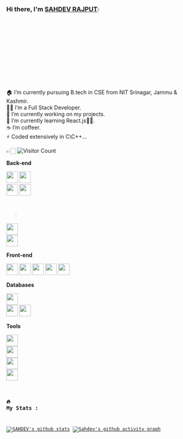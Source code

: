 ### Hi there, I'm [SAHDEV RAJPUT](https://github.com/Sahdev-rajput)<img src="https://media.giphy.com/media/hvRJCLFzcasrR4ia7z/giphy.gif" width="5%">

<link rel="stylesheet" href="https://cdn.jsdelivr.net/gh/devicons/devicon@latest/devicon.min.css">

🏠 I’m currently pursuing B.tech in CSE from NIT Srinagar, Jammu & Kashmir. <br/>
👨‍💻 I’m a Full Stack Developer.<br/>
🔭 I’m currently working on my projects.<br/>
🌱 I’m currently learning React.js🤦‍♂.<br/>
☕️ I’m coffeer. <br/>
⚡ Coded extensively in C\C++...

👉🏻 ![Visitor Count](https://profile-counter.glitch.me/Sahdev-rajput/count.svg)

**Back-end**

<code><img height="30" src="https://raw.githubusercontent.com/dereknguyen269/dereknguyen269/master/images/ruby.png"></code>
<code><img height="30" src="https://cdn.jsdelivr.net/gh/devicons/devicon/icons/fastapi/fastapi-original.svg" />
</code>
<code><img height="30" src="https://raw.githubusercontent.com/dereknguyen269/dereknguyen269/master/images/nodejs.png"></code>
<code><img height="30" src="https://cdn.jsdelivr.net/gh/devicons/devicon/icons/express/express-original.svg" />
></code>
<code><img height="30" src="https://cdn.jsdelivr.net/gh/devicons/devicon/icons/nodejs/nodejs-original.svg" />
</code>
<code><img height="30" src="https://cdn.jsdelivr.net/gh/devicons/devicon/icons/npm/npm-original-wordmark.svg" />
</code>

**Front-end**

<code><img height="30" src="https://raw.githubusercontent.com/dereknguyen269/dereknguyen269/master/images/html.png"></code>
<code><img height="30" src="https://raw.githubusercontent.com/dereknguyen269/dereknguyen269/master/images/css3.png"></code>
<code><img height="30" src="https://raw.githubusercontent.com/dereknguyen269/dereknguyen269/master/images/js.png"></code>
<code><img height="30" src="https://raw.githubusercontent.com/dereknguyen269/dereknguyen269/master/images/reactjs.png"></code>
<code><img height="30" src="https://cdn.jsdelivr.net/gh/devicons/devicon/icons/bootstrap/bootstrap-original.svg" />
</code>

**Databases**

<code><img height="30" src="https://cdn.jsdelivr.net/gh/devicons/devicon/icons/mongodb/mongodb-original.svg" />
</code>
<code><img height="30" src="https://raw.githubusercontent.com/dereknguyen269/dereknguyen269/master/images/mysql.svg"></code>
<code><img height="30" src="https://raw.githubusercontent.com/dereknguyen269/dereknguyen269/master/images/redis.png"></code>

**Tools**

<code><img height="30" src="https://cdn.jsdelivr.net/gh/devicons/devicon/icons/visualstudio/visualstudio-plain.svg" />
</code>
<code><img height="30" src="https://cdn.jsdelivr.net/gh/devicons/devicon/icons/linux/linux-original.svg" />
</code>
<code><img height="30" src="https://cdn.jsdelivr.net/gh/devicons/devicon/icons/inkscape/inkscape-original.svg" />
  <code><img height="30" src="https://cdn.jsdelivr.net/gh/devicons/devicon/icons/figma/figma-original.svg" /></code>

  ### :fire: My Stats :

[![SAHDEV's github stats](https://github-readme-stats.vercel.app/api?username=Sahdev-rajput&show_icons=true&theme=merko)](https://github.com/Sahdev-rajput)
[![Sahdev's github activity graph](https://github-readme-activity-graph.cyclic.app/graph?username=Sahdev-rajput&bg_color=3ef40b&color=9e4c98&line=9e4c98&point=403d3d&area=true&hide_border=true)](https://github.com/ashutosh00710/github-readme-activity-graph)
